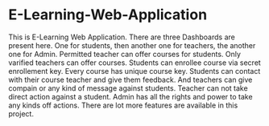 # E-Learning-Web-Application
This is E-Learning Web Application. There are three Dashboards are present here. One for students, then another one for teachers, the another one for Admin. Permitted teacher can offer courses for students. Only varified teachers can offer courses. Students can enrollee course via secret enrollement key. Every course has unique course key. Students can contact with their course teacher and give them feedback. And teachers can give compain or any kind of message against students. Teacher can not take direct action against a student. Admin has all the rights and power to take any kinds off actions. There are lot more features are available in this project. 
